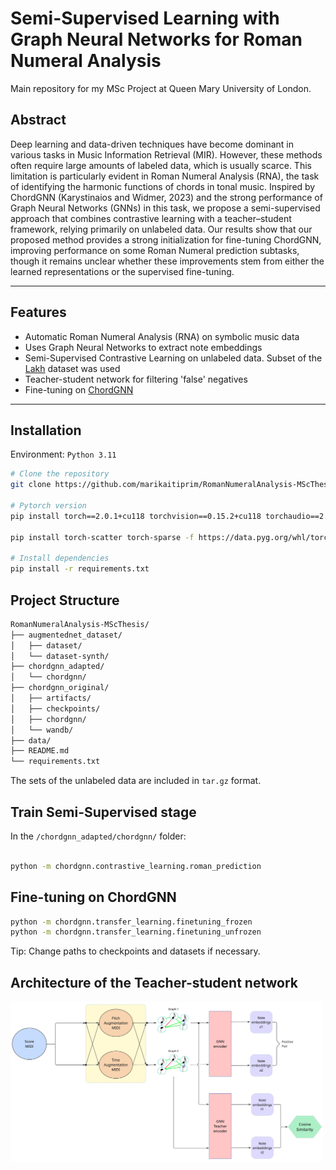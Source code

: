 # Semi-Supervised Learning with Graph Neural Networks for Roman Numeral Analysis

Main repository for my MSc Project at Queen Mary University of London. 

## Abstract
Deep learning and data-driven techniques have become dominant in various tasks in Music Information Retrieval (MIR). However, these methods often require large amounts of labeled data, which is usually scarce. This limitation is particularly evident in Roman Numeral Analysis (RNA), the task of identifying the harmonic functions of chords in tonal music. Inspired by ChordGNN (Karystinaios and Widmer, 2023) and the strong performance of Graph Neural Networks (GNNs) in this task, we propose a semi-supervised approach that combines contrastive learning with a teacher–student framework, relying primarily on unlabeled data. Our results show that our proposed method provides a strong initialization for fine-tuning ChordGNN, improving performance on some Roman Numeral prediction subtasks, though it remains unclear whether these improvements stem from either the learned representations or the supervised fine-tuning. 

---

## Features
- Automatic Roman Numeral Analysis (RNA) on symbolic music data
- Uses Graph Neural Networks to extract note embeddings
- Semi-Supervised Contrastive Learning on unlabeled data. Subset of the [Lakh](https://colinraffel.com/projects/lmd/) dataset was used
- Teacher-student network for filtering 'false' negatives
- Fine-tuning on [ChordGNN](https://github.com/manoskary/ChordGNN)

---

## Installation

Environment: `Python 3.11`

```bash
# Clone the repository
git clone https://github.com/marikaitiprim/RomanNumeralAnalysis-MScThesis.git

# Pytorch version
pip install torch==2.0.1+cu118 torchvision==0.15.2+cu118 torchaudio==2.0.2+cu118 -f https://download.pytorch.org/whl/torch_stable.html

pip install torch-scatter torch-sparse -f https://data.pyg.org/whl/torch-2.0.1+cu118.html

# Install dependencies
pip install -r requirements.txt

```

## Project Structure
```bash
RomanNumeralAnalysis-MScThesis/
├── augmentednet_dataset/
│   ├── dataset/
│   └── dataset-synth/
├── chordgnn_adapted/
│   └── chordgnn/
├── chordgnn_original/
│   ├── artifacts/
│   ├── checkpoints/
│   ├── chordgnn/
│   └── wandb/
├── data/
├── README.md
└── requirements.txt
```

The sets of the unlabeled data are included in `tar.gz` format. 

## Train Semi-Supervised stage

In the `/chordgnn_adapted/chordgnn/` folder:

```bash

python -m chordgnn.contrastive_learning.roman_prediction

```

## Fine-tuning on ChordGNN
```bash
python -m chordgnn.transfer_learning.finetuning_frozen
python -m chordgnn.transfer_learning.finetuning_unfrozen
```

Tip: Change paths to checkpoints and datasets if necessary.

## Architecture of the Teacher-student network

<img src="teacher.jpg" alt="Teacher-student network" width="500"/>
